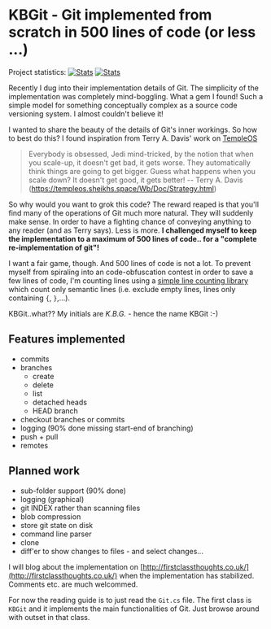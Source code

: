 # KBGit - Git implemented from scratch in 500 lines of code (or less ...)

Project statistics:  <!--start-->
[![Stats](https://img.shields.io/badge/Code_lines-375-ff69b4.svg)]()
[![Stats](https://img.shields.io/badge/Doc_lines-25-ff69b4.svg)]()
<!--end-->

Recently I dug into their implementation details of Git. The simplicity of the implementation was completely mind-boggling. 
What a gem I found! Such a simple model for something conceptually complex as a source code versioning system. I almost couldn't believe it!

I wanted to share the beauty of the details of Git's inner workings. So how to best do this? 
I found inspiration from Terry A. Davis' work on [TempleOS](http://www.templeos.org)

>	Everybody is obsessed, Jedi mind-tricked, by the notion that when you scale-up, 
>	it doesn't get bad, it gets worse.  They automatically think things are going to 
>	get bigger.  Guess what happens when you scale down?  It doesn't get good, it 
>	gets better!
>	-- Terry A. Davis (https://templeos.sheikhs.space/Wb/Doc/Strategy.html)

So why would you want to grok this code? The reward reaped is that you'll find many of the operations of Git much more natural. They will suddenly make sense.
In order to have a fighting chance of conveying anything to any reader (and as Terry says). Less is more. **I challenged myself to keep the implementation 
to a maximum of 500 lines of code.. for a "complete re-implementation of git"!**

I want a fair game, though. And 500 lines of code is not a lot. To prevent myself from spiraling into an code-obfuscation contest in order to save 
a few lines of code, I'm counting lines using a [simple line counting library](https://github.com/kbilsted/LineCounter.Net) 
which count only semantic lines (i.e. exclude empty lines, lines only containing `{`, `}`,...). 

KBGit..what?? My initials are *K.B.G.* - hence the name KBGit :-)

## Features implemented

 * commits
 * branches
   * create
   * delete
   * list
   * detached heads
   * HEAD branch
 * checkout branches or commits
 * logging (90% done missing start-end of branching)
 * push + pull
 * remotes


## Planned work 
	
 * sub-folder support (90% done)
 * logging (graphical)
 * git INDEX rather than scanning files
 * blob compression
 * store git state on disk 
 * command line parser
 * clone
 * diff'er to show changes to files - and select changes...


I will blog about the implementation on [http://firstclassthoughts.co.uk/](http://firstclassthoughts.co.uk/) 
when the implementation has stabilized. Comments etc. are much welcommed.

For now the reading guide is to just read the `Git.cs` file. The first class is `KBGit` and it implements the main functionalities of Git. Just browse around with outset in that class.